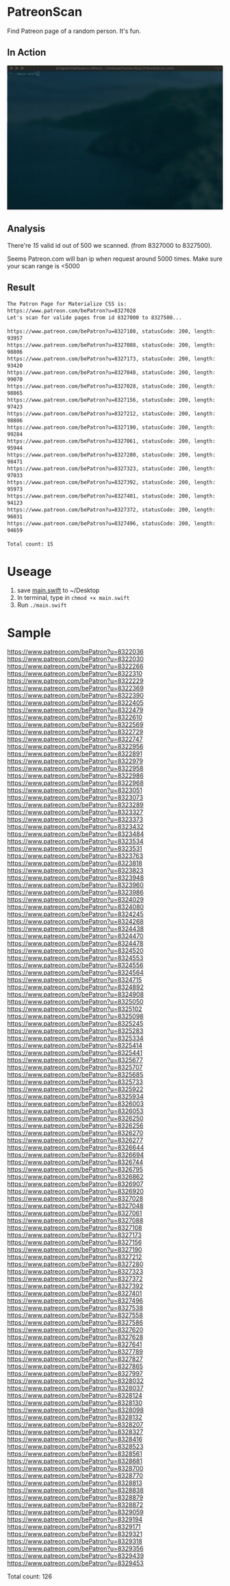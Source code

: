 # PatreonScan
Find Patreon page of a random person. It's fun.

## In Action
![result](https://github.com/zenglekidd/PatreonScan/blob/master/result.gif)

## Analysis
There're *15* valid id out of 500 we scanned. (from 8327000 to 8327500). 

Seems Patreon.com will ban ip when request around 5000 times. Make sure your scan range is <5000

## Result

```
The Patron Page for Materialize CSS is: https://www.patreon.com/bePatron?u=8327028
Let's scan for valide pages from id 8327000 to 8327500...

https://www.patreon.com/bePatron?u=8327108, statusCode: 200, length: 93957
https://www.patreon.com/bePatron?u=8327088, statusCode: 200, length: 98806
https://www.patreon.com/bePatron?u=8327173, statusCode: 200, length: 93420
https://www.patreon.com/bePatron?u=8327048, statusCode: 200, length: 99070
https://www.patreon.com/bePatron?u=8327028, statusCode: 200, length: 98865
https://www.patreon.com/bePatron?u=8327156, statusCode: 200, length: 97423
https://www.patreon.com/bePatron?u=8327212, statusCode: 200, length: 98806
https://www.patreon.com/bePatron?u=8327190, statusCode: 200, length: 99284
https://www.patreon.com/bePatron?u=8327061, statusCode: 200, length: 95944
https://www.patreon.com/bePatron?u=8327280, statusCode: 200, length: 98471
https://www.patreon.com/bePatron?u=8327323, statusCode: 200, length: 97033
https://www.patreon.com/bePatron?u=8327392, statusCode: 200, length: 95973
https://www.patreon.com/bePatron?u=8327401, statusCode: 200, length: 94123
https://www.patreon.com/bePatron?u=8327372, statusCode: 200, length: 96031
https://www.patreon.com/bePatron?u=8327496, statusCode: 200, length: 94659

Total count: 15
```

# Useage
1. save [main.swift](https://github.com/zenglekidd/PatreonScan/blob/master/main.swift) to ~/Desktop
2. In terminal, type in `chmod +x main.swift`
3. Run `./main.swift`

# Sample
https://www.patreon.com/bePatron?u=8322036  
https://www.patreon.com/bePatron?u=8322030  
https://www.patreon.com/bePatron?u=8322266  
https://www.patreon.com/bePatron?u=8322310  
https://www.patreon.com/bePatron?u=8322229  
https://www.patreon.com/bePatron?u=8322369  
https://www.patreon.com/bePatron?u=8322390  
https://www.patreon.com/bePatron?u=8322405  
https://www.patreon.com/bePatron?u=8322479  
https://www.patreon.com/bePatron?u=8322610  
https://www.patreon.com/bePatron?u=8322569  
https://www.patreon.com/bePatron?u=8322729  
https://www.patreon.com/bePatron?u=8322747  
https://www.patreon.com/bePatron?u=8322956  
https://www.patreon.com/bePatron?u=8322891  
https://www.patreon.com/bePatron?u=8322979  
https://www.patreon.com/bePatron?u=8322958  
https://www.patreon.com/bePatron?u=8322986  
https://www.patreon.com/bePatron?u=8322968  
https://www.patreon.com/bePatron?u=8323051  
https://www.patreon.com/bePatron?u=8323073  
https://www.patreon.com/bePatron?u=8323289  
https://www.patreon.com/bePatron?u=8323327  
https://www.patreon.com/bePatron?u=8323373  
https://www.patreon.com/bePatron?u=8323432  
https://www.patreon.com/bePatron?u=8323484  
https://www.patreon.com/bePatron?u=8323534  
https://www.patreon.com/bePatron?u=8323531  
https://www.patreon.com/bePatron?u=8323763  
https://www.patreon.com/bePatron?u=8323818  
https://www.patreon.com/bePatron?u=8323823  
https://www.patreon.com/bePatron?u=8323948  
https://www.patreon.com/bePatron?u=8323960  
https://www.patreon.com/bePatron?u=8323986  
https://www.patreon.com/bePatron?u=8324029  
https://www.patreon.com/bePatron?u=8324080  
https://www.patreon.com/bePatron?u=8324245  
https://www.patreon.com/bePatron?u=8324268  
https://www.patreon.com/bePatron?u=8324438  
https://www.patreon.com/bePatron?u=8324470  
https://www.patreon.com/bePatron?u=8324478  
https://www.patreon.com/bePatron?u=8324520  
https://www.patreon.com/bePatron?u=8324553  
https://www.patreon.com/bePatron?u=8324556  
https://www.patreon.com/bePatron?u=8324564  
https://www.patreon.com/bePatron?u=8324715  
https://www.patreon.com/bePatron?u=8324892  
https://www.patreon.com/bePatron?u=8324908  
https://www.patreon.com/bePatron?u=8325050  
https://www.patreon.com/bePatron?u=8325102  
https://www.patreon.com/bePatron?u=8325098  
https://www.patreon.com/bePatron?u=8325245  
https://www.patreon.com/bePatron?u=8325283  
https://www.patreon.com/bePatron?u=8325334  
https://www.patreon.com/bePatron?u=8325414  
https://www.patreon.com/bePatron?u=8325441  
https://www.patreon.com/bePatron?u=8325677  
https://www.patreon.com/bePatron?u=8325707  
https://www.patreon.com/bePatron?u=8325685  
https://www.patreon.com/bePatron?u=8325733  
https://www.patreon.com/bePatron?u=8325922  
https://www.patreon.com/bePatron?u=8325934  
https://www.patreon.com/bePatron?u=8326003  
https://www.patreon.com/bePatron?u=8326053  
https://www.patreon.com/bePatron?u=8326250  
https://www.patreon.com/bePatron?u=8326256  
https://www.patreon.com/bePatron?u=8326270  
https://www.patreon.com/bePatron?u=8326277  
https://www.patreon.com/bePatron?u=8326644  
https://www.patreon.com/bePatron?u=8326694  
https://www.patreon.com/bePatron?u=8326744  
https://www.patreon.com/bePatron?u=8326795  
https://www.patreon.com/bePatron?u=8326862  
https://www.patreon.com/bePatron?u=8326907  
https://www.patreon.com/bePatron?u=8326920  
https://www.patreon.com/bePatron?u=8327028  
https://www.patreon.com/bePatron?u=8327048  
https://www.patreon.com/bePatron?u=8327061  
https://www.patreon.com/bePatron?u=8327088  
https://www.patreon.com/bePatron?u=8327108  
https://www.patreon.com/bePatron?u=8327173  
https://www.patreon.com/bePatron?u=8327156  
https://www.patreon.com/bePatron?u=8327190  
https://www.patreon.com/bePatron?u=8327212  
https://www.patreon.com/bePatron?u=8327280  
https://www.patreon.com/bePatron?u=8327323  
https://www.patreon.com/bePatron?u=8327372  
https://www.patreon.com/bePatron?u=8327392  
https://www.patreon.com/bePatron?u=8327401  
https://www.patreon.com/bePatron?u=8327496  
https://www.patreon.com/bePatron?u=8327538  
https://www.patreon.com/bePatron?u=8327558  
https://www.patreon.com/bePatron?u=8327586  
https://www.patreon.com/bePatron?u=8327620  
https://www.patreon.com/bePatron?u=8327628  
https://www.patreon.com/bePatron?u=8327641  
https://www.patreon.com/bePatron?u=8327789  
https://www.patreon.com/bePatron?u=8327827  
https://www.patreon.com/bePatron?u=8327865  
https://www.patreon.com/bePatron?u=8327997  
https://www.patreon.com/bePatron?u=8328032  
https://www.patreon.com/bePatron?u=8328037  
https://www.patreon.com/bePatron?u=8328124  
https://www.patreon.com/bePatron?u=8328130  
https://www.patreon.com/bePatron?u=8328098  
https://www.patreon.com/bePatron?u=8328132  
https://www.patreon.com/bePatron?u=8328207  
https://www.patreon.com/bePatron?u=8328327  
https://www.patreon.com/bePatron?u=8328416  
https://www.patreon.com/bePatron?u=8328523  
https://www.patreon.com/bePatron?u=8328561  
https://www.patreon.com/bePatron?u=8328681  
https://www.patreon.com/bePatron?u=8328700  
https://www.patreon.com/bePatron?u=8328770  
https://www.patreon.com/bePatron?u=8328813  
https://www.patreon.com/bePatron?u=8328838  
https://www.patreon.com/bePatron?u=8328879  
https://www.patreon.com/bePatron?u=8328872  
https://www.patreon.com/bePatron?u=8329059  
https://www.patreon.com/bePatron?u=8329194  
https://www.patreon.com/bePatron?u=8329171  
https://www.patreon.com/bePatron?u=8329321  
https://www.patreon.com/bePatron?u=8329318  
https://www.patreon.com/bePatron?u=8329356  
https://www.patreon.com/bePatron?u=8329439  
https://www.patreon.com/bePatron?u=8329453  

  Total count: 126  
